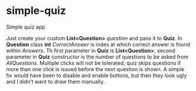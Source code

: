 # simple-quiz
Simple quiz app

Just create your custom **List\<Question\>** *question* and pass it to **Quiz**. In **Question** class **int** *CorrectAnswer* is 
index at which correct answer is found within *Answers*. Th first parameter in **Quiz** is **List\<Question\>**, second parameter in **Quiz** constructor is the number of questions to be asked from *AllQuestions*.
Multiple clicks will not be tolerated, quiz skips questions if more than one click is issued before the next question is shown.
A simple fix would have been to disable and enable buttons, but then they look ugly and I didn't want to draw them manually.
